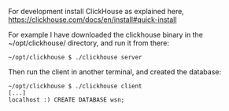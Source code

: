 For development install ClickHouse as explained here,
https://clickhouse.com/docs/en/install#quick-install

For example I have downloaded the clickhouse binary in the ~/opt/clickhouse/
directory, and run it from there:

    ~/opt/clickhouse $ ./clickhouse server

Then run the client in another terminal, and created the database:

    ~/opt/clickhouse $ ./clickhouse client
    [...]
    localhost :) CREATE DATABASE wsn;
